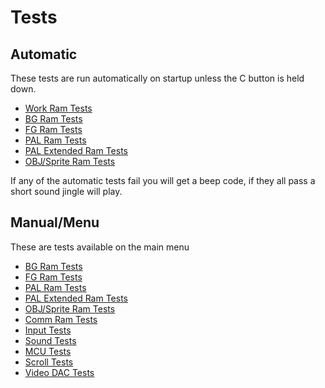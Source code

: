 # Tests

## Automatic
These tests are run automatically on startup unless the C button is held down.
* [Work Ram Tests](tests/work_ram_tests.md)
* [BG Ram Tests](tests/ram_tests.md)
* [FG Ram Tests](tests/ram_tests.md)
* [PAL Ram Tests](tests/ram_tests.md)
* [PAL Extended Ram Tests](tests/ram_tests.md)
* [OBJ/Sprite Ram Tests](tests/ram_tests.md)

If any of the automatic tests fail you will get a beep code, if they all pass
a short sound jingle will play.

## Manual/Menu
These are tests available on the main menu
* [BG Ram Tests](tests/ram_tests.md)
* [FG Ram Tests](tests/ram_tests.md)
* [PAL Ram Tests](tests/ram_tests.md)
* [PAL Extended Ram Tests](tests/ram_tests.md)
* [OBJ/Sprite Ram Tests](tests/ram_tests.md)
* [Comm Ram Tests](tests/ram_tests.md)
* [Input Tests](tests/input_tests.md)
* [Sound Tests](tests/sound_tests.md)
* [MCU Tests](tests/mcu_tests.md)
* [Scroll Tests](tests/scroll_tests.md)
* [Video DAC Tests](tests/video_dac_tests.md)
